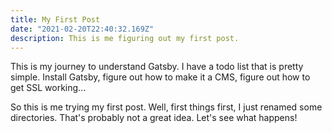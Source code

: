 ```yaml
---
title: My First Post
date: "2021-02-20T22:40:32.169Z"
description: This is me figuring out my first post.
---
```


This is my journey to understand Gatsby. I have a todo list that is pretty simple. Install Gatsby, figure out how to make it a CMS, figure out how to get SSL working...

So this is me trying my first post. Well, first things first, I just renamed some directories. That's probably not a great idea. Let's see what happens!